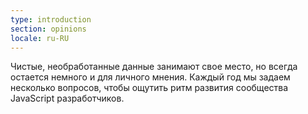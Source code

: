```yaml
---
type: introduction
section: opinions
locale: ru-RU
---
```


Чистые, необработанные данные занимают свое место, но всегда остается немного и для личного мнения. Каждый год мы задаем несколько вопросов, чтобы ощутить ритм развития сообщества JavaScript разработчиков.
